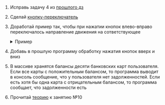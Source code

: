 1. Исправь задачу 4 из [прошлого дз](https://github.com/TERcrash/HOME-WORK/tree/master/33)

2. Сделай [кнопку-переключатель](http://simplifier.github.io/processingcourse/switchbutton/)

3. Доработай пример так, чтобы при нажатии кнопок влево-вправо переключалось направление движения на сответствующее

   <details><summary>Пример</summary>

   ```java
   int x = 0;
   int speed = 2;

   void setup() {
     size(480, 200);
   }

   void draw() {
     background(255);

     x = x + speed;

     if (x < 0) {
       x = 0;
     } else if (x > width) {
       x = width;
     }

     stroke(0);
     fill(175);
     ellipse(x, 100, 32, 32);
   }
   ```

   </details>

4. Добавь в прошлую программу обработку нажатия кнопок вверх и вниз

5. В массиве хранятся балансы десяти банковских карт пользователя. Если все карты с положительным балансом, то программа выводит в консоль сообщение, что у пользователя нет задолженностей. Если есть хотя бы одна карта с отрицательным балансом, то программа сообщает, что задолженности есть

5. Прочитай [теорию](https://github.com/UniumGames/Lessons/tree/master/10) к занятию №10

